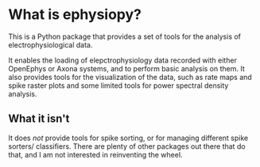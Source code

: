 # What is ephysiopy?

This is a Python package that provides a set of tools for the analysis of electrophysiological data.

It enables the loading of elepctrophysiology data recorded with either OpenEphys or Axona systems, and to perform basic analysis on them. It also provides tools for the visualization of the data, such as rate maps and spike raster plots and some limited tools for power spectral density analysis.

## What it isn't

It does *not* provide tools for spike sorting, or for managing different spike sorters/ classifiers. There are plenty of other packages out there that do that, and I am not interested in reinventing the wheel.
